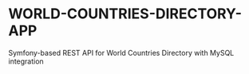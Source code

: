 # WORLD-COUNTRIES-DIRECTORY-APP
Symfony-based REST API for World Countries Directory with MySQL integration
